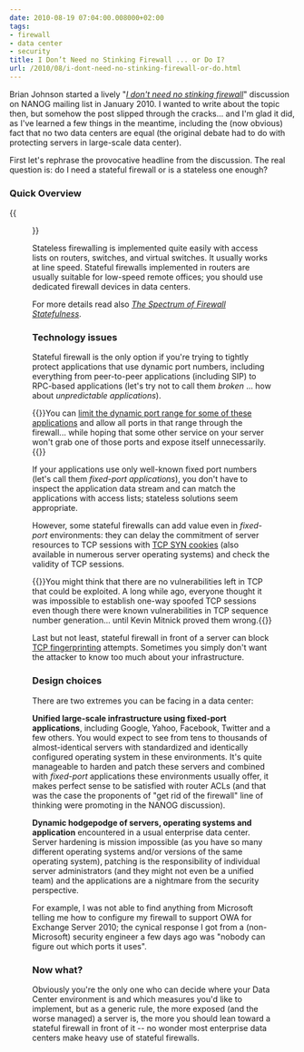 ```yaml
---
date: 2010-08-19 07:04:00.008000+02:00
tags:
- firewall
- data center
- security
title: I Don’t Need no Stinking Firewall ... or Do I?
url: /2010/08/i-dont-need-no-stinking-firewall-or-do.html
---
```

Brian Johnson started a lively "[*I don't need no stinking firewall*](http://markmail.org/thread/fvordsbnuc74fuu2)" discussion on NANOG mailing list in January 2010. I wanted to write about the topic then, but somehow the post slipped through the cracks... and I'm glad it did, as I've learned a few things in the meantime, including the (now obvious) fact that no two data centers are equal (the original debate had to do with protecting servers in large-scale data center).

First let's rephrase the provocative headline from the discussion. The real question is: do I need a stateful firewall or is a stateless one enough?
<!--more-->
### Quick Overview

{{<figure src="FirewallsOrRouters.jpg" caption="Firewalls or routers with packet filters?">}}

Stateless firewalling is implemented quite easily with access lists on routers, switches, and virtual switches. It usually works at line speed. Stateful firewalls implemented in routers are usually suitable for low-speed remote offices; you should use dedicated firewall devices in data centers.

For more details read also *[The Spectrum of Firewall Statefulness](/2013/03/the-spectrum-of-firewall-statefulness.html)*.

### Technology issues

Stateful firewall is the only option if you're trying to tightly protect applications that use dynamic port numbers, including everything from peer-to-peer applications (including SIP) to RPC-based applications (let's try not to call them *broken* \... how about *unpredictable applications*).

{{<note>}}You can [limit the dynamic port range for some of these applications](/2010/05/update-make-ftp-server-slightly-more.html) and allow all ports in that range through the firewall... while hoping that some other service on your server won't grab one of those ports and expose itself unnecessarily.{{</note>}}

If your applications use only well-known fixed port numbers (let's call them *fixed-port applications*), you don't have to inspect the application data stream and can match the applications with access lists; stateless solutions seem appropriate.

However, some stateful firewalls can add value even in *fixed-port* environments: they can delay the commitment of server resources to TCP sessions with [TCP SYN cookies](http://en.wikipedia.org/wiki/SYN_cookies) (also available in numerous server operating systems) and check the validity of TCP sessions.

{{<note>}}You might think that there are no vulnerabilities left in TCP that could be exploited. A long while ago, everyone thought it was impossible to establish one-way spoofed TCP sessions even though there were known vulnerabilities in TCP sequence number generation... until Kevin Mitnick proved them wrong.{{</note>}}

Last but not least, stateful firewall in front of a server can block [TCP fingerprinting](http://en.wikipedia.org/wiki/TCP/IP_stack_fingerprinting) attempts. Sometimes you simply don't want the attacker to know too much about your infrastructure.

### Design choices

There are two extremes you can be facing in a data center:

**Unified large-scale infrastructure using fixed-port applications**, including Google, Yahoo, Facebook, Twitter and a few others. You would expect to see from tens to thousands of almost-identical servers with standardized and identically configured operating system in these environments. It's quite manageable to harden and patch these servers and combined with *fixed-port* applications these environments usually offer, it makes perfect sense to be satisfied with router ACLs (and that was the case the proponents of "get rid of the firewall" line of thinking were promoting in the NANOG discussion).

**Dynamic hodgepodge of servers, operating systems and application** encountered in a usual enterprise data center. Server hardening is mission impossible (as you have so many different operating systems and/or versions of the same operating system), patching is the responsibility of individual server administrators (and they might not even be a unified team) and the applications are a nightmare from the security perspective. 

For example, I was not able to find anything from Microsoft telling me how to configure my firewall to support OWA for Exchange Server 2010; the cynical response I got from a (non-Microsoft) security engineer a few days ago was "nobody can figure out which ports it uses".

### Now what?

Obviously you're the only one who can decide where your Data Center environment is and which measures you'd like to implement, but as a generic rule, the more exposed (and the worse managed) a server is, the more you should lean toward a stateful firewall in front of it -- no wonder most enterprise data centers make heavy use of stateful firewalls.
